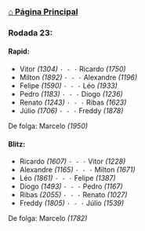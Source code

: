 ### [⌂ Página Principal](https://grupo-de-xadrez.github.io/)

### Rodada 23:

#### Rapid:

* Vitor *(1304)* `· - ·` Ricardo *(1750)*  
* Milton *(1892)* `· - ·` Alexandre *(1196)*  
* Felipe *(1590)* `· - ·` Léo *(1933)*  
* Pedro *(1183)* `· - ·` Diogo *(1236)*  
* Renato *(1243)* `· - ·` Ribas *(1623)*  
* Júlio *(1706)* `· - ·` Freddy *(1878)*  

De folga: Marcelo *(1950)*

#### Blitz:

* Ricardo *(1607)* `· - ·` Vitor *(1228)*  
* Alexandre *(1165)* `· - ·` Milton *(1671)*  
* Léo *(1861)* `· - ·` Felipe *(1387)*  
* Diogo *(1493)* `· - ·` Pedro *(1167)*  
* Ribas *(2055)* `· - ·` Renato *(1027)*  
* Freddy *(1805)* `· - ·` Júlio *(1539)*  

De folga: Marcelo *(1782)*

